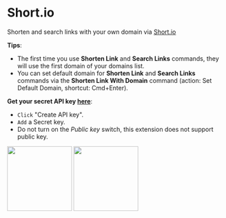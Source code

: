# Short.io

Shorten and search links with your own domain via [Short.io](https://short.io)

**Tips**:

- The first time you use **Shorten Link** and **Search Links** commands, they will use the first domain of your domains list.
- You can set default domain for **Shorten Link** and **Search Links** commands via the **Shorten Link With Domain** command (action: Set Default Domain, shortcut: Cmd+Enter).

**Get your secret API key [here](https://app.short.io/settings/integrations/api-key)**:

- `Click` "Create API key".
- `Add` a Secret key.
- Do not turn on the _Public key_ switch, this extension does not support public key.

<img src="https://files.readme.io/b70e76c-Screen_Shot_2021-08-11_at_2.57.06_PM.png" height="150">

<img src="https://cdn.jsdelivr.net/gh/koinzhang/PicGo@main/img/SCR-20220629-n7a.png" height="150">
